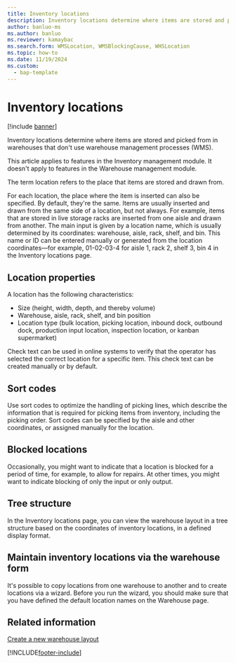 ```yaml
---
title: Inventory locations
description: Inventory locations determine where items are stored and picked from in warehouses that don't use warehouse management processes (WMS).
author: banluo-ms
ms.author: banluo
ms.reviewer: kamaybac
ms.search.form: WMSLocation, WMSBlockingCause, WHSLocation
ms.topic: how-to
ms.date: 11/19/2024
ms.custom: 
  - bap-template
---
```


# Inventory locations

[!include [banner](../includes/banner.md)]

Inventory locations determine where items are stored and picked from in warehouses that don't use warehouse management processes (WMS).

This article applies to features in the Inventory management module. It doesn't apply to features in the Warehouse management module.

The term location refers to the place that items are stored and drawn from.

For each location, the place where the item is inserted can also be specified. By default, they're the same. Items are usually inserted and drawn from the same side of a location, but not always. For example, items that are stored in live storage racks are inserted from one aisle and drawn from another. The main input is given by a location name, which is usually determined by its coordinates: warehouse, aisle, rack, shelf, and bin. This name or ID can be entered manually or generated from the location coordinates—for example, 01-02-03-4 for aisle 1, rack 2, shelf 3, bin 4 in the Inventory locations page.

## Location properties

A location has the following characteristics:

- Size (height, width, depth, and thereby volume)
- Warehouse, aisle, rack, shelf, and bin position
- Location type (bulk location, picking location, inbound dock, outbound dock, production input location, inspection location, or kanban supermarket)

Check text can be used in online systems to verify that the operator has selected the correct location for a specific item. This check text can be created manually or by default.

## Sort codes

Use sort codes to optimize the handling of picking lines, which describe the information that is required for picking items from inventory, including the picking order. Sort codes can be specified by the aisle and other coordinates, or assigned manually for the location.

## Blocked locations

Occasionally, you might want to indicate that a location is blocked for a period of time, for example, to allow for repairs. At other times, you might want to indicate blocking of only the input or only output.

## Tree structure

In the Inventory locations page, you can view the warehouse layout in a tree structure based on the coordinates of inventory locations, in a defined display format.

## Maintain inventory locations via the warehouse form

It's possible to copy locations from one warehouse to another and to create locations via a wizard. Before you run the wizard, you should make sure that you have defined the default location names on the Warehouse page.

## Related information

[Create a new warehouse layout](tasks/create-new-warehouse-layout.md)

[!INCLUDE[footer-include](../../includes/footer-banner.md)]
